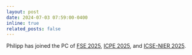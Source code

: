 ```yaml
---
layout: post
date: 2024-07-03 07:59:00-0400
inline: true
related_posts: false
---
```


Philipp has joined the PC of [FSE 2025](https://conf.researchr.org/home/fse-2025), [ICPE 2025](https://icpe2024.spec.org), and [ICSE-NIER 2025](https://conf.researchr.org/track/icse-2025/icse-2025-nier).